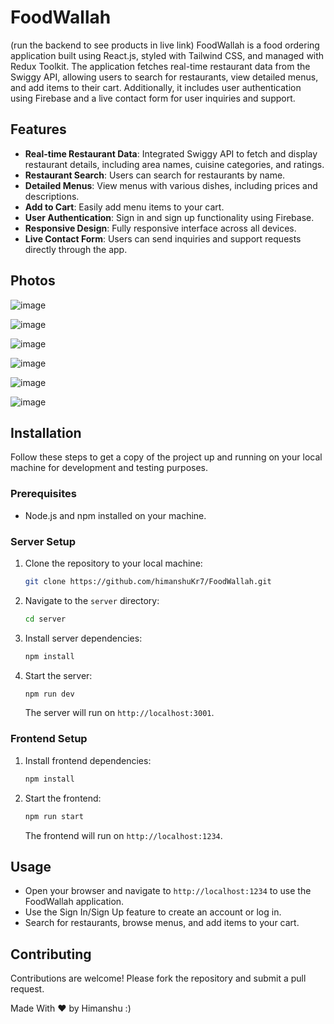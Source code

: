 
# FoodWallah
(run the backend to see products in live link)
FoodWallah is a food ordering application built using React.js, styled with Tailwind CSS, and managed with Redux Toolkit. The application fetches real-time restaurant data from the Swiggy API, allowing users to search for restaurants, view detailed menus, and add items to their cart. Additionally, it includes user authentication using Firebase and a live contact form for user inquiries and support.

## Features

- **Real-time Restaurant Data**: Integrated Swiggy API to fetch and display restaurant details, including area names, cuisine categories, and ratings.
- **Restaurant Search**: Users can search for restaurants by name.
- **Detailed Menus**: View menus with various dishes, including prices and descriptions.
- **Add to Cart**: Easily add menu items to your cart.
- **User Authentication**: Sign in and sign up functionality using Firebase.
- **Responsive Design**: Fully responsive interface across all devices.
- **Live Contact Form**: Users can send inquiries and support requests directly through the app.

## Photos

![image](https://github.com/user-attachments/assets/df1454b6-381b-4560-944f-40a65efdf42b)

![image](https://github.com/user-attachments/assets/0a83f284-f77a-48f0-a182-2522e9e814be)

![image](https://github.com/user-attachments/assets/ba6098a4-6831-4ac0-8f4e-4994018852d2)

![image](https://github.com/user-attachments/assets/b1683432-7954-4cc8-a68f-7560083a6133)

![image](https://github.com/user-attachments/assets/abae8696-aba7-47e8-9edc-d63cba7e4e9e)

![image](https://github.com/user-attachments/assets/2c1e887a-9faf-46dd-ab4d-88fcd63f3c26)

## Installation

Follow these steps to get a copy of the project up and running on your local machine for development and testing purposes.

### Prerequisites

- Node.js and npm installed on your machine.

### Server Setup

1. Clone the repository to your local machine:
   ```bash
   git clone https://github.com/himanshuKr7/FoodWallah.git
   ```
2. Navigate to the `server` directory:
   ```bash
   cd server
   ```
3. Install server dependencies:
   ```bash
   npm install
   ```
4. Start the server:
   ```bash
   npm run dev
   ```
   The server will run on `http://localhost:3001`.

### Frontend Setup

1. Install frontend dependencies:
   ```bash
   npm install
   ```
2. Start the frontend:
   ```bash
   npm run start
   ```
   The frontend will run on `http://localhost:1234`.

## Usage

- Open your browser and navigate to `http://localhost:1234` to use the FoodWallah application.
- Use the Sign In/Sign Up feature to create an account or log in.
- Search for restaurants, browse menus, and add items to your cart.

## Contributing

Contributions are welcome! Please fork the repository and submit a pull request.

Made With &#10084; by Himanshu :)
